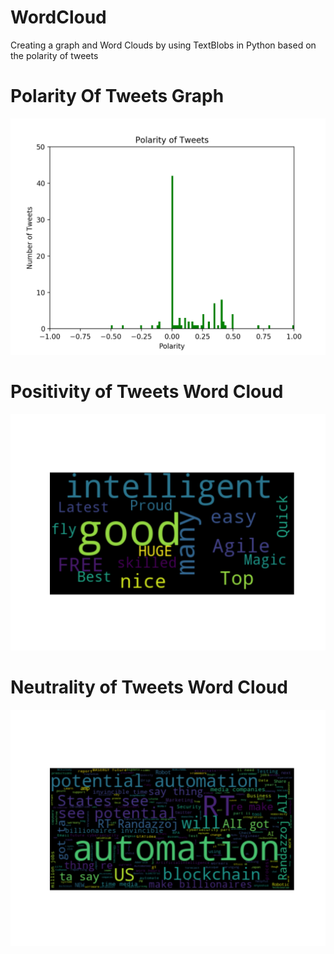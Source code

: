# WordCloud
Creating a graph and Word Clouds by using TextBlobs in Python based on the polarity of tweets

# Polarity Of Tweets Graph
![Polarity of Tweets Graph](/PolarityOfTweetsGraph.png)

# Positivity of Tweets Word Cloud
![Positivity of Tweets Word Cloud](/PositiveTextBlob.png)

# Neutrality of Tweets Word Cloud
![Neutral Text Blob](/NeutralTextBlob.png)
